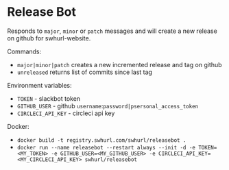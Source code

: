 # Release Bot

Responds to `major`, `minor` or `patch` messages and will create a new release on github for swhurl-website. 

Commands:

- `major|minor|patch` creates a new incremented release and tag on github
- `unreleased` returns list of commits since last tag

Environment variables:

- `TOKEN` - slackbot token
- `GITHUB_USER` - github `username`:`password|psersonal_access_token`
- `CIRCLECI_API_KEY` - circleci api key

Docker: 

- `docker build -t registry.swhurl.com/swhurl/releasebot .`
- `docker run --name releasebot --restart always --init -d -e TOKEN=<MY_TOKEN> -e GITHUB_USER=<MY_GITHUB_USER> -e CIRCLECI_API_KEY=<MY_CIRCLECI_API_KEY> swhurl/releasebot`

